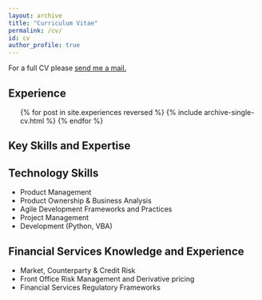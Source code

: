 ```yaml
---
layout: archive
title: "Curriculum Vitae"
permalink: /cv/
id: cv
author_profile: true
---
```


For a full CV please [send me a mail.](mailto:tchambers14@gmail.com)

Experience
---

  <ul>{% for post in site.experiences reversed %}
    {% include archive-single-cv.html %}
  {% endfor %}</ul>

Key Skills and Expertise
--------

## Technology Skills

* Product Management
* Product Ownership & Business Analysis
* Agile Development Frameworks and Practices
* Project Management
* Development (Python, VBA)

## Financial Services Knowledge and Experience

* Market, Counterparty & Credit Risk
* Front Office Risk Management and Derivative pricing
* Financial Services Regulatory Frameworks
